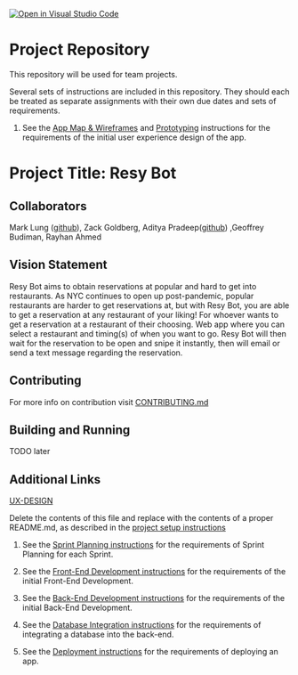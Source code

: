 [![Open in Visual Studio Code](https://classroom.github.com/assets/open-in-vscode-c66648af7eb3fe8bc4f294546bfd86ef473780cde1dea487d3c4ff354943c9ae.svg)](https://classroom.github.com/online_ide?assignment_repo_id=8760730&assignment_repo_type=AssignmentRepo)
# Project Repository

This repository will be used for team projects.

Several sets of instructions are included in this repository. They should each be treated as separate assignments with their own due dates and sets of requirements.

1. See the [App Map & Wireframes](instructions-0a-app-map-wireframes.md) and [Prototyping](./instructions-0b-prototyping.md) instructions for the requirements of the initial user experience design of the app.

# Project Title: Resy Bot
## Collaborators
Mark Lung ([github](https://github.com/ml6754)), Zack Goldberg, Aditya Pradeep([github](https://github.com/adityapradeep12)) ,Geoffrey Budiman, Rayhan Ahmed
## Vision Statement
Resy Bot aims to obtain reservations at popular and hard to get into restaurants. As NYC continues to open up post-pandemic, popular restaurants are harder to get reservations at, but with Resy Bot, you are able to get a reservation at any restaurant of your liking! For whoever wants to get a reservation at a restaurant of their choosing. Web app where you can select a restaurant and timing(s) of when you want to go. Resy Bot will then wait for the reservation to be open and snipe it instantly, then will email or send a text message regarding the reservation. 
## Contributing
For more info on contribution visit [CONTRIBUTING.md](./CONTRIBUTING.md)
## Building and Running
TODO later
## Additional Links
[UX-DESIGN](./UX-DESIGN.md)

Delete the contents of this file and replace with the contents of a proper README.md, as described in the [project setup instructions](./instructions-0c-project-setup.md)

1. See the [Sprint Planning instructions](instructions-0d-sprint-planning.md) for the requirements of Sprint Planning for each Sprint.

1. See the [Front-End Development instructions](./instructions-1-front-end.md) for the requirements of the initial Front-End Development.

1. See the [Back-End Development instructions](./instructions-2-back-end.md) for the requirements of the initial Back-End Development.

1. See the [Database Integration instructions](./instructions-3-database.md) for the requirements of integrating a database into the back-end.

1. See the [Deployment instructions](./instructions-4-deployment.md) for the requirements of deploying an app.
